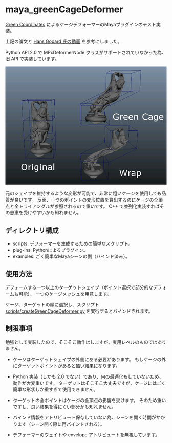 # maya_greenCageDeformer
[Green Coordinates](http://www.wisdom.weizmann.ac.il/~ylipman/GC/gc_techrep.pdf)
によるケージデフォーマーのMayaプラグインのテスト実装。

上記の論文と [Hans Godard 氏の動画](https://vimeo.com/166291982) を参考にしました。

Python API 2.0 で MPxDeformerNode クラスがサポートされていなかった為、旧 API で実装しています。

![SS](/green_and_wrap.png)

元のシェイプを維持するような変形が可能で、非常に粗いケージを使用しても品質が良いです。
反面、一つのポイントの変形位置を算出するのにケージの全頂点と全トライアングルが参照されるので重いです。
C++ で並列化実装すればその恩恵を受けやすいかも知れません。

## ディレクトリ構成
* scripts: デフォーマーを生成するための簡単なスクリプト。
* plug-ins: Pythonによるプラグイン。
* examples: ごく簡単なMayaシーンの例（バインド済み）。

## 使用方法
デフォームする一つ以上のターゲットシェイプ（ポイント選択で部分的なデフォームも可能）、
一つのケージメッシュを用意します。

ケージ、ターゲットの順に選択し、スクリプト
[scripts/createGreenCageDeformer.py](https://github.com/ryusas/maya_greenCageDeformer/tree/master/scripts/createGreenCageDeformer.py)
を実行するとバインドされます。

## 制限事項
勉強として実装したので、そこそこ動作はしますが、実用レベルのものではありません。

* ケージはターゲットシェイプの外側にある必要があります。
  もしケージの外にターゲットポイントがあると酷い結果になります。

* Python 実装（しかも 2.0 でない）であり、何の最適化もしていないため、動作が大変重いです。
  ターゲットはそこそこ大丈夫ですが、ケージにはごく簡単な形状しか重すぎて使用できません。

* ターゲットの全ポイントはケージの全頂点の影響を受けます。
  そのため重いですし、良い結果を得にくい部分かも知れません。

* バインド情報をアトリビュート保存していない為、シーンを開く時間がかかります（シーン開く際に再バインドされる）。

* デフォーマーのウェイトや envelope アトリビュートを無視しています。

